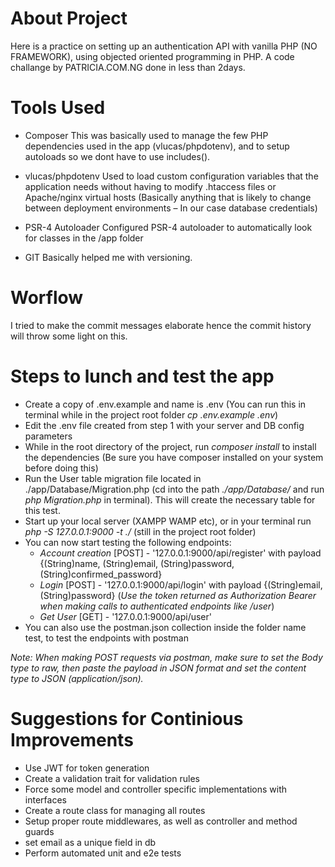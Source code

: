# About Project
Here is a practice on setting up an authentication API with vanilla PHP (NO FRAMEWORK), using objected oriented programming in PHP.
A code challange by PATRICIA.COM.NG done in less than 2days.

# Tools Used
- Composer
This was basically used to manage the few PHP dependencies used in the app (vlucas/phpdotenv), and to setup autoloads so we dont have to use includes().

- vlucas/phpdotenv
Used to load custom configuration variables that the application needs without having to modify .htaccess files or Apache/nginx virtual hosts (Basically anything that is likely to change between deployment environments – In our case database credentials)

- PSR-4 Autoloader
Configured PSR-4 autoloader to automatically look for classes in the /app folder

- GIT
Basically helped me with versioning.

# Worflow
I tried to make the commit messages elaborate hence the commit history will throw some light on this.

# Steps to lunch and test the app
- Create a copy of .env.example and name is .env 
    (You can run this in terminal while in the project root folder _cp .env.example .env_)
- Edit the .env file created from step 1 with your server and DB config parameters
- While in the root directory of the project, run _composer install_ to install the dependencies (Be sure you have composer installed on your system before doing this)
- Run the User table migration file located in ./app/Database/Migration.php (cd into the path _./app/Database/_ and run _php Migration.php_ in terminal). This will create the necessary table for this test.
- Start up your local server (XAMPP WAMP etc), or in your terminal run _php -S 127.0.0.1:9000 -t ./_ (still in the project root folder)
- You can now start testing the following endpoints:
    - *Account creation* [POST] - '127.0.0.1:9000/api/register' with payload {(String)name, (String)email, (String)password, (String)confirmed_password}
    - *Login* [POST] - '127.0.0.1:9000/api/login' with payload {(String)email, (String)password} (*Use the token returned as Authorization Bearer when making calls to authenticated endpoints like /user*)
    - *Get User* [GET] - '127.0.0.1:9000/api/user' 
- You can also use the postman.json collection inside the folder name test, to test the endpoints with postman

*Note:* _When making POST requests via postman, make sure to set the Body type to raw, then paste the payload in JSON format and set the content type to JSON (application/json)._

# Suggestions for Continious Improvements
- Use JWT for token generation
- Create a validation trait for validation rules
- Force some model and controller specific implementations with interfaces
- Create a route class for managing all routes
- Setup proper route middlewares, as well as controller and method guards
- set email as a unique field in db
- Perform automated unit and e2e tests